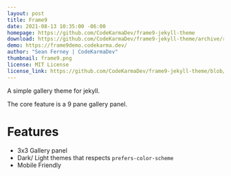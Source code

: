```yaml
---
layout: post
title: Frame9
date: 2021-08-13 10:35:00 -06:00
homepage: https://github.com/CodeKarmaDev/frame9-jekyll-theme
download: https://github.com/CodeKarmaDev/frame9-jekyll-theme/archive/refs/heads/master.zip
demo: https://frame9demo.codekarma.dev/
author: "Sean Ferney | CodeKarmaDev"
thumbnail: frame9.png
license: MIT License
license_link: https://github.com/CodeKarmaDev/frame9-jekyll-theme/blob/master/LICENSE.txt
---
```


A simple gallery theme for jekyll.

The core feature is a 9 pane gallery panel.

# Features
- 3x3 Gallery panel
- Dark/ Light themes that respects `prefers-color-scheme`
- Mobile Friendly

  